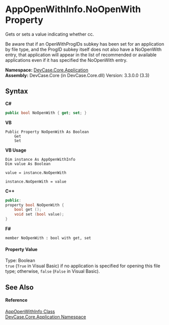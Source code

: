 # AppOpenWithInfo.NoOpenWith Property 
 

Gets or sets a value indicating whether cc. 

 Be aware that if an OpenWithProgIDs subkey has been set for an application by file type, and the ProgID subkey itself does not also have a NoOpenWith entry, that application will appear in the list of recommended or available applications even if it has specified the NoOpenWith entry.

**Namespace:**&nbsp;<a href="N_DevCase_Core_Application">DevCase.Core.Application</a><br />**Assembly:**&nbsp;DevCase.Core (in DevCase.Core.dll) Version: 3.3.0.0 (3.3)

## Syntax

**C#**<br />
``` C#
public bool NoOpenWith { get; set; }
```

**VB**<br />
``` VB
Public Property NoOpenWith As Boolean
	Get
	Set
```

**VB Usage**<br />
``` VB Usage
Dim instance As AppOpenWithInfo
Dim value As Boolean

value = instance.NoOpenWith

instance.NoOpenWith = value
```

**C++**<br />
``` C++
public:
property bool NoOpenWith {
	bool get ();
	void set (bool value);
}
```

**F#**<br />
``` F#
member NoOpenWith : bool with get, set

```


#### Property Value
Type: Boolean<br />`true` (`True` in Visual Basic) if no application is specified for opening this file type; otherwise, `false` (`False` in Visual Basic).

## See Also


#### Reference
<a href="T_DevCase_Core_Application_AppOpenWithInfo">AppOpenWithInfo Class</a><br /><a href="N_DevCase_Core_Application">DevCase.Core.Application Namespace</a><br />